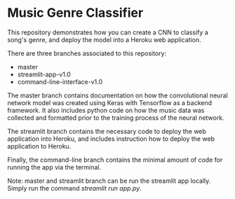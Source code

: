 # Music Genre Classifier

This repository demonstrates how you can create a CNN to classify a song's genre, and deploy the model into a Heroku web application.

There are three branches associated to this repository:
 * master
 * streamlit-app-v1.0
 * command-line-interface-v1.0

The master branch contains documentation on how the convolutional neural network model was created using Keras with Tensorflow as a backend framework. It also includes python code on how the music data was collected and formatted prior to the training process of the neural network.

The streamlit branch contains the necessary code to deploy the web application into Heroku, and includes instruction how to deploy the web application to Heroku.

Finally, the command-line branch contains the minimal amount of code for running the app via the terminal.

 Note: master and streamlit branch can be run the streamlit app locally. Simply run the command *streamlit run app.py*.
